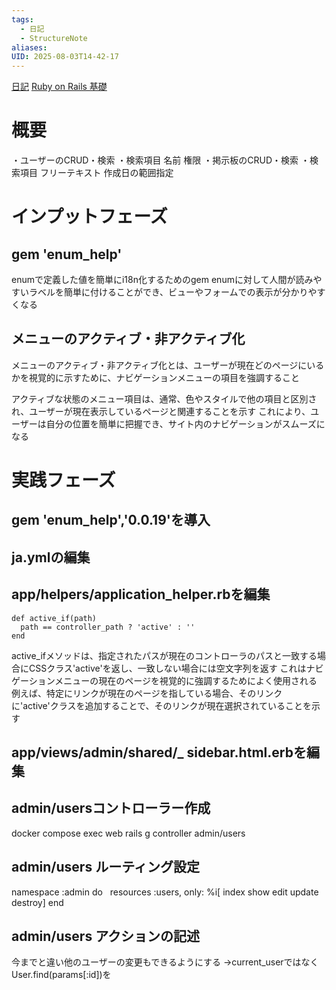 ```yaml
---
tags:
  - 日記
  - StructureNote
aliases: 
UID: 2025-08-03T14-42-17
---
```

[日記](日記.md)
[Ruby on Rails 基礎](Ruby%20on%20Rails%20基礎.md)

# 概要
・ユーザーのCRUD・検索
	・検索項目
		名前
		権限
・掲示板のCRUD・検索
	・検索項目
		フリーテキスト
		作成日の範囲指定

# インプットフェーズ
## gem 'enum_help'
enumで定義した値を簡単にi18n化するためのgem
enumに対して人間が読みやすいラベルを簡単に付けることができ、ビューやフォームでの表示が分かりやすくなる

## メニューのアクティブ・非アクティブ化
メニューのアクティブ・非アクティブ化とは、ユーザーが現在どのページにいるかを視覚的に示すために、ナビゲーションメニューの項目を強調すること

アクティブな状態のメニュー項目は、通常、色やスタイルで他の項目と区別され、ユーザーが現在表示しているページと関連することを示す
これにより、ユーザーは自分の位置を簡単に把握でき、サイト内のナビゲーションがスムーズになる

# 実践フェーズ
## gem 'enum_help','0.0.19'を導入

## ja.ymlの編集

## app/helpers/application_helper.rbを編集
```
def active_if(path)
  path == controller_path ? 'active' : ''
end
```
active_ifメソッドは、指定されたパスが現在のコントローラのパスと一致する場合にCSSクラス'active'を返し、一致しない場合には空文字列を返す
これはナビゲーションメニューの現在のページを視覚的に強調するためによく使用される
例えば、特定にリンクが現在のページを指している場合、そのリンクに'active'クラスを追加することで、そのリンクが現在選択されていることを示す

## app/views/admin/shared/_ sidebar.html.erbを編集

## admin/usersコントローラー作成
docker compose exec web rails g controller admin/users

## admin/users ルーティング設定
namespace :admin do
  resources :users, only: %i[ index show edit update destroy]
end
## admin/users アクションの記述
今までと違い他のユーザーの変更もできるようにする
→current_userではなくUser.find(params[:id])を